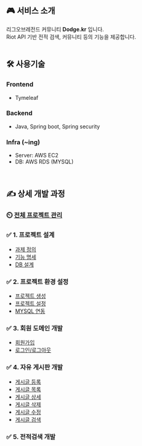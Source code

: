 ## 🎮 서비스 소개
리그오브레전드 커뮤니티 **Dodge.kr** 입니다.<br/>
Riot API 기반 전적 검색, 커뮤니티 등의 기능을 제공합니다.<br/>
<br/>
## 🛠  사용기술
### **Frontend**
- Tymeleaf

### **Backend**
- Java, Spring boot, Spring security

### **Infra (~ing)**
- Server: AWS EC2
- DB: AWS RDS (MYSQL)

<!--
## 🖥 산출물 (~ing)
### ✅ 서비스 아키텍쳐
### ✅ ERD
### ✅ 서비스 플로우
-->
<br/>

## ✍️ 상세 개발 과정

### ⏲️ [전체 프로젝트 관리](https://little-bit-cf9.notion.site/49c263a8a1394ccc809d4fc577e56a3a?v=c39512296c424cb2850246f94c3ddacd&pvs=4)
### ✅ 1. 프로젝트 설계
- [과제 정의](https://www.notion.so/1-FLOW-0c4bdbcff602497b8c0de889057bedaa?pvs=4)
- [기능 명세](https://www.notion.so/2-2a70d0e651b04651abba99bd48ada493?pvs=4)
- [DB 설계](https://little-bit-cf9.notion.site/3-ERD-8687f72866954bd4bf136a6afa9e1116?pvs=4)

### ✅ 2. 프로젝트 환경 설정
- [프로젝트 생성](https://www.notion.so/1-1bbe1609025a423aa2f014eaa36e1526?pvs=4)
- [프로젝트 설정](https://www.notion.so/3-360bddba4ba54a10b96ee6b90e6e5d9a?pvs=4)
- [MYSQL 연동](https://www.notion.so/4-MYSQL-bb046eda6e4f40dd8d3ff4f696bb1737?pvs=4)
### ✅ 3. 회원 도메인 개발
- [회원가입](https://www.notion.so/1-ccb09ca9d02a4d95b72532dd1d5a49d3?pvs=4)
- [로그인/로그아웃](https://www.notion.so/2-d8f3fab6b7084eb1ae7be61e3d3a06eb?pvs=4)
### ✅ 4. 자유 게시판 개발
- [게시글 등록](https://little-bit-cf9.notion.site/1-4eb2123a976f4415ad267ca4fe43fcf0?pvs=4)
- [게시글 목록](https://www.notion.so/2-29aab383fdb0460f9cf73e5ac8518c1d?pvs=4)
- [게시글 상세](https://www.notion.so/3-57c16e5ea2d54aea89b6b16b47d3668f?pvs=4)
- [게시글 삭제](https://little-bit-cf9.notion.site/4-e692fcb69a53405ca100d0469284232a?pvs=4)
- [게시글 수정](https://www.notion.so/5-159cf62dbce54dc1bdcbd83ee9c4e066?pvs=4)
- [게시글 검색](https://little-bit-cf9.notion.site/6-127f00c6ee084c9696e0b8af8b368e98?pvs=4)
### ✅ 5. 전적검색 개발

